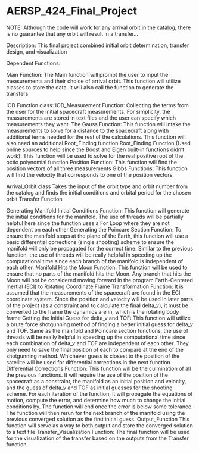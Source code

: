 # AERSP_424_Final_Project
NOTE: Although the code will work for any arrival orbit in the catalog, there is no guarantee that any orbit will result in a transfer... 


Description:
This final project combined initial orbit determination, transfer design, and visualization



Dependent Functions: 

Main Function:
The Main function will prompt the user to input the measurements and their choice of arrival orbit. This function will utilize classes to store the data. It will also call the function to generate the transfers

IOD Function class:
  IOD_Measurement Function:
  Collecting the terms from the user for the initial spacecraft measurements. For simplicity, the measurements are stored in text files and the user can specify which measurements   they want. The 
  Gauss Function:
  This function will intake the measurements to solve for a distance to the spacecraft along with additional terms needed for the rest of the calculations. This function will also   need an additional Root_Finding function
  Root_Finding Function (Used online sources to help since the Boost and Eigen built-in functions didn’t work): 
  This function will be used to solve for the real positive root of the octic polynomial function
  Position Function: 
  This function will find the position vectors of all three measurements
  Gibbs Functions:
  This function will find the velocity that corresponds to one of the position vectors.

Arrival_Orbit class
Takes the input of the orbit type and orbit number from the catalog and finds the initial conditions and orbital period for the chosen orbit
Transfer Function
 
Generating Manifold Initial Conditions Function:
This function will generate the initial conditions for the manifold. The use of threads will be partially helpful here since the function uses a For Loop where they are not dependent on each other
Generating the Poincare Section Function:
To ensure the manifold stops at the plane of the Earth, this function will use a basic differential corrections (single shooting) scheme to ensure the manifold will only be propagated for the correct time. Similar to the previous function, the use of threads will be really helpful in speeding up the computational time since each branch of the manifold is independent of each other.
Manifold Hits the Moon Function:
This function will be used to ensure that no parts of the manifold hits the Moon. Any branch that hits the Moon will not be considered moving forward in the program
Earth-Centered Inertial (ECI) to Rotating Coordinate Frame Transformation Function:
It is assumed that the measurements of the spacecraft are found in the ECI coordinate system. Since the position and velocity will be used in later parts of the project (as a constraint and to calculate the final delta_v), it must be converted to the frame the dynamics are in, which is the rotating body frame
Getting the Initial Guess for delta_v and TOF:
This function will utilize a brute force shotgunning method of finding a better initial guess for delta_v and TOF. Same as the manifold and Poincare section functions, the use of threads will be really helpful in speeding up the computational time since each combination of delta_v and TOF are independent of each other. They only need to save the final position of each to compare at the end of the shotgunning method. Whichever guess is closest to the position of the satellite will be used for differential corrections in the next function
Differential Corrections Function: 
This function will be the culmination of all the previous functions. It will require the use of the position of the spacecraft as a constraint, the manifold as an initial position and velocity, and the guess of delta_v and TOF as initial guesses for the shooting scheme. For each iteration of the function, it will propagate the equations of motion, compute the error, and determine how much to change the initial conditions by. The function will end once the error is below some tolerance. The function will then rerun for the next branch of the manifold using the previous converged solution as the first initial guess. 
Output_Function
This function will serve as a way to both output and store the converged solution to a text file
Transfer_Visualization Function:
The final function will be used for the visualization of the transfer based on the outputs from the Transfer function
